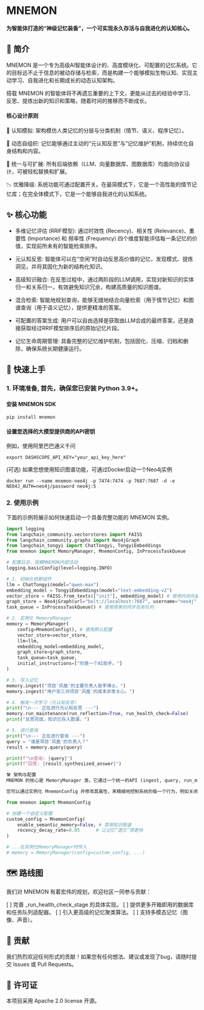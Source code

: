 # MNEMON
**为智能体打造的“神级记忆装备”，一个可实现永久存活与自我进化的认知核心。**

## 📖 简介
MNEMON 是一个专为高级AI智能体设计的、高度模块化、可配置的记忆系统。它的目标远不止于信息的被动存储与检索，而是构建一个能够模拟生物认知、实现主动学习、自我进化和长期成长的动态认知架构。

搭载 MNEMON 的智能体将不再遗忘重要的上下文，更能从过去的经验中学习、反思、提炼出新的知识和策略，随着时间的推移而不断成长。

#### 核心设计原则
🧠 认知模拟: 架构模仿人类记忆的分层与分类机制（情节、语义、程序记忆）。

🧬 动态自组织: 记忆能够通过主动的“元认知反思”与“记忆维护”机制，持续优化自身结构和内容。

🔌 统一与可扩展: 所有后端依赖（LLM、向量数据库、图数据库）均面向协议设计，可被轻松替换和扩展。

📉 优雅降级: 系统功能可通过配置开关。在最简模式下，它是一个高性能的情节记忆库；在完全体模式下，它是一个能够自我进化的认知系统。

## ✨ 核心功能
+ 多维记忆评估 (RRIF模型): 通过时效性 (Recency)、相关性 (Relevance)、重要性 (Importance) 和 频率性 (Frequency) 四个维度智能评估每一条记忆的价值，实现前所未有的智能检索排序。

+ 元认知反思: 智能体可以在“空闲”时自动反思高价值的记忆，发现模式、提炼洞见，并将其固化为新的结构化知识。

+ 高级知识融合: 在反思过程中，通过两阶段的LLM调用，实现对新知识的实体归一和关系归一，有效避免知识冗余，构建高质量的知识图谱。

+ 混合检索: 智能地规划查询，能够无缝地结合向量检索（用于情节记忆）和图谱查询（用于语义记忆），提供更精准的答案。

+ 可配置的答案生成: 用户可以自由选择是获取由LLM合成的最终答案，还是直接获取经过RRIF模型排序后的原始记忆片段。

+ 记忆生命周期管理: 具备完整的记忆维护机制，包括固化、压缩、归档和删除，确保系统长期健康运行。

## 🚀 快速上手
### 1. 环境准备, 首先，确保您已安装 Python 3.9+。

#### 安装 MNEMON SDK
```
pip install mnemon
```

#### 设置您选择的大模型提供商的API密钥
例如，使用阿里巴巴通义千问
```
export DASHSCOPE_API_KEY="your_api_key_here"
```
(可选) 如果您想使用知识图谱功能，可通过Docker启动一个Neo4j实例
```
docker run --name mnemon-neo4j -p 7474:7474 -p 7687:7687 -d -e NEO4J_AUTH=neo4j/password neo4j:5
```

### 2. 使用示例
下面的示例将展示如何快速启动一个具备完整功能的 MNEMON 实例。
```python
import logging
from langchain_community.vectorstores import FAISS
from langchain_community.graphs import Neo4jGraph
from langchain_tongyi import ChatTongyi, TongyiEmbeddings
from mnemon import MemoryManager, MnemonConfig, InProcessTaskQueue

# 配置日志，观察MNEMON内部活动
logging.basicConfig(level=logging.INFO)

# 1. 初始化依赖组件
llm = ChatTongyi(model="qwen-max")
embedding_model = TongyiEmbeddings(model="text-embedding-v2")
vector_store = FAISS.from_texts(["init"], embedding_model) # 使用内存向量库
graph_store = Neo4jGraph(url="bolt://localhost:7687", username="neo4j", password="password")
task_queue = InProcessTaskQueue() # 使用简单的同步任务队列

# 2. 实例化 MemoryManager
memory = MemoryManager(
    config=MnemonConfig(), # 使用默认配置
    vector_store=vector_store,
    llm=llm,
    embedding_model=embedding_model,
    graph_store=graph_store,
    task_queue=task_queue,
    initial_instructions=["你是一个AI助手。"]
)

# 3. 写入记忆
memory.ingest("项目'凤凰'的主要负责人是李博士。")
memory.ingest("用户张三对项目'凤凰'的成本非常关心。")

# 4. 触发一次学习（元认知反思）
print("\n--- 正在进行元认知反思 ---")
memory.run_maintenance(run_reflection=True, run_health_check=False)
print("反思完成，知识已存入图谱。")

# 5. 进行查询
print("\n--- 正在进行查询 ---")
query = "谁是项目'凤凰'的负责人？"
result = memory.query(query)

print(f"\n查询: {query}")
print(f"回答: {result.synthesized_answer}")

🛠️ 架构与配置
MNEMON 的核心是 MemoryManager 类，它通过一个统一的API (ingest, query, run_maintenance) 来协调所有内部工作流。

您可以通过实例化 MnemonConfig 并修改其属性，来精细地控制系统的每一个行为，例如关闭知识图谱功能、调整RRIF权重、配置记忆维护策略等。

from mnemon import MnemonConfig

# 创建一个自定义配置
custom_config = MnemonConfig(
    enable_semantic_memory=False, # 禁用知识图谱
    recency_decay_rate=0.05      # 让记忆“遗忘”得更快
)

# ...在实例化MemoryManager时传入
# memory = MemoryManager(config=custom_config, ...)
```

## 🗺️ 路线图
我们对 MNEMON 有着宏伟的规划，欢迎社区一同参与贡献：

[ ] 完善 _run_health_check_stage 的具体实现。
[ ] 提供更多开箱即用的数据库和任务队列适配器。
[ ] 引入更高级的记忆聚类算法。
[ ] 支持多模态记忆（图像、声音）。

## 🤝 贡献
我们热烈欢迎任何形式的贡献！如果您有任何想法、建议或发现了bug，请随时提交 Issues 或 Pull Requests。

## 📄 许可证
本项目采用 Apache 2.0 license 开源。